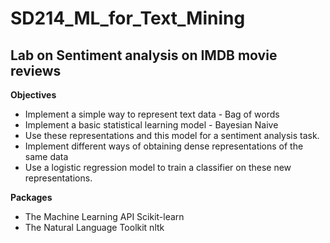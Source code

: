 # SD214_ML_for_Text_Mining

## Lab on Sentiment analysis on IMDB movie reviews

**Objectives**

* Implement a simple way to represent text data - Bag of words
* Implement a basic statistical learning model - Bayesian Naive
* Use these representations and this model for a sentiment analysis task.
* Implement different ways of obtaining dense representations of the same data
* Use a logistic regression model to train a classifier on these new representations.

**Packages**

* The Machine Learning API Scikit-learn
* The Natural Language Toolkit nltk
